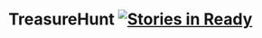 # TreasureHunt [![Stories in Ready](https://badge.waffle.io/Omodi/TreasureHunt.png?label=ready&title=Ready)](http://waffle.io/Omodi/TreasureHunt)
